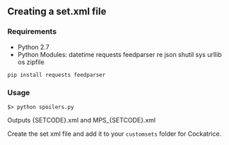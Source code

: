 ## Creating a set.xml file ##

### Requirements ###
 * Python 2.7
 * Python Modules:
    datetime
    requests
    feedparser
    re
    json
    shutil
    sys
    urllib
    os
    zipfile

```
pip install requests feedparser
```

### Usage ###
    
```
$> python spoilers.py
```

Outputs {SETCODE}.xml and MPS\_{SETCODE}.xml

Create the set xml file and add it to your `customsets` folder for Cockatrice.
